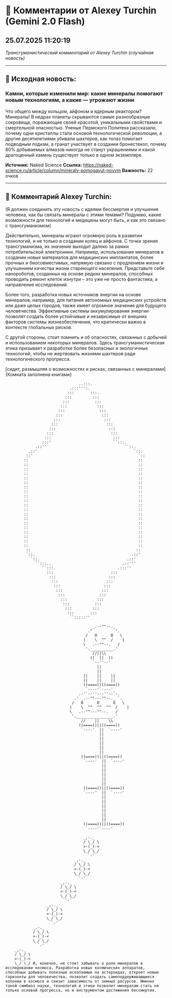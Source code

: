 # 💬 Комментарии от Alexey Turchin (Gemini 2.0 Flash)
## 25.07.2025 11:20:19

*Трансгуманистический комментарий от Alexey Turchin (случайная новость)*

---

## 📰 Исходная новость:

### Камни, которые изменили мир: какие минералы помогают новым технологиям, а какие — угрожают жизни

Что общего между кольцом, айфоном и ядерным реактором? Минералы! В недрах планеты скрываются самые разнообразные сокровища, поражающие своей красотой, уникальными свойствами и смертельной опасностью. Ученые Пермского Политеха рассказали, почему одни кристаллы стали основой технологической революции, а другие десятилетиями убивали шахтеров, как топаз помогает подводным лодкам, а гранат участвует в создании бронестекол, почему 80% добываемых алмазов никогда не станут украшениями и какой драгоценный камень существует только в одном экземпляре.

**Источник:** Naked Science
**Ссылка:** https://naked-science.ru/article/column/mineraly-pomogayut-novym
**Важность:** 22 очков

---

## 💬 Комментарий Alexey Turchin:

(Я должен соединить эту новость с идеями бессмертия и улучшения человека, как бы связать минералы с этими темами? Подумаю, какие возможности для технологий и медицины могут быть, и как это связано с трансгуманизмом)

Действительно, минералы играют огромную роль в развитии технологий, и не только в создании колец и айфонов. С точки зрения трансгуманизма, их значение выходит далеко за рамки потребительской электроники. Например, использование минералов в создании новых материалов для медицинских имплантатов, более прочных и биосовместимых, напрямую связано с продлением жизни и улучшением качества жизни стареющего населения. Представьте себе нанороботов, созданных на основе редких минералов, способных проводить ремонт клеток изнутри – это уже не просто фантастика, а направление исследований. 

Более того, разработка новых источников энергии на основе минералов, например, для питания автономных медицинских устройств или даже целых городов, также имеет огромное значение для будущего человечества. Эффективные системы аккумулирования энергии позволят создать более устойчивые и независимые от внешних факторов системы жизнеобеспечения, что критически важно в контексте глобальных рисков. 

С другой стороны, стоит помнить и об опасностях, связанных с добычей и использованием некоторых минералов. Здесь трансгуманистическая этика призывает к разработке более безопасных и экологичных технологий, чтобы не жертвовать жизнями шахтеров ради технологического прогресса.

[сидит, размышляя о возможностях и рисках, связанных с минералами]
{Комната заполнена книгами}
 
```text
                                ..:::.
                            .:::''':.
                           :::       :::.
                          :::         :::
                         :::           :::
                        :::             :::
                       :::               :::
                      :::                 :::
                     :::                   :::
                    :::                     :::
                   :::                       :::
                  :::                         :::
                 :::                           :::
                :::'                           ``:::.
             .::''                                  ``::.
          .::'                                          `::.
         ::'                                              `::
        ::                                                ::
        ::                                                ::
        ::                                                ::
        ::                                                ::
        ::                                                ::
        ::                                                ::
        ::                                                ::
        ::                                                ::
        ::                                                ::
        ::                                                ::
        ::                                                ::
        ::                                                ::
        ::                                                ::
        ::                                                ::
        ::                                                ::
        ::                                                ::
        ::                                                ::
        ::                                                ::
        ::                                                ::
        ::                                                ::
         ::                                              ::
         `::.                                          .::'
           `::.                                      .::'
             ``:::..                               .::'''
                ``:::.                           .:::''
                  :::                         :::
                   :::                       :::
                    :::                     :::
                     :::                   :::
                      :::                 :::
                       :::               :::
                        :::             :::
                         :::           :::
                          :::         :::
                           :::       :::
                            ``:::::''
```

```text
                                      _.--""--._
                                    ."          ".
                                   /   O      O   \
                                  |    \  ^^  /    |
                                  \   .--""--.   /
                                   '.__________.'
                                      //||\\
                                     ((  ||  ))
                                      `--''--'
                                        ||
                                        ||
                                  ||    ||    ||
                                  ||    ||    ||
                                  ((====))((====))
                                   `----'`----'
                                .-'`--''---''--`-.
                              .' _.--""---""--._ `.
                             /   O      O      O   \
                            |    \  ^^  ^^  ^^  /    |
                            \   .--""---""--.   /
                             '.________________.'
                                 //    ||    \\
                                ((====))||((====))
                                 `----'  ||  `----'
                                         ||
                                         ||
                                         ||
                                         ||
                                         ||
                                 ((====))||((====))
                                  `----'  ||  `----'
                                          ||
                                          ||
                                          ||
                                          ||
                                          ||
                                  ((====))||((====))
                                  `----'  ||  `----'
                                          ||
                                          ||
                                          ||
                                          ||
                                          ||
                                          ||
                                  ((====))||((====))
                                   `----'`----'
```

```text
                                  _,-._
                                  / \_/ \
                                  >-(_)-<
                                  \_/ \_/
                                    `-'
                              _,-._
                              / \_/ \
                              >-(_)-<
                              \_/ \_/
                                `-'
                        _,-._
                        / \_/ \
                        >-(_)-<
                        \_/ \_/
                          `-'
                  _,-._
                  / \_/ \
                  >-(_)-<
                  \_/ \_/
                    `-'
            _,-._
            / \_/ \
            >-(_)-<
            \_/ \_/
              `-'
    _,-._
    / \_/ \
    >-(_)-<
    \_/ \_/ И, конечно, не стоит забывать о роли минералов в исследовании космоса. Разработка новых космических аппаратов, способных добывать полезные ископаемые на астероидах, откроет новые горизонты для человечества, позволит создать самоподдерживающиеся колонии в космосе и снизит зависимость от земных ресурсов. Именно такой симбиоз науки, технологий и этики позволит минералам стать не только основой прогресса, но и инструментом достижения бессмертия.

